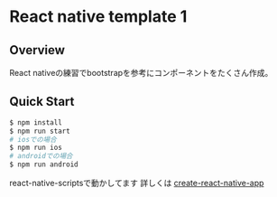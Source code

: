 React native template 1
====

## Overview

React nativeの練習でbootstrapを参考にコンポーネントをたくさん作成。

## Quick Start
```bash
$ npm install
$ npm run start
# iosでの場合
$ npm run ios
# androidでの場合
$ npm run android
```

react-native-scriptsで動かしてます
詳しくは [create-react-native-app](https://github.com/react-community/create-react-native-app)
